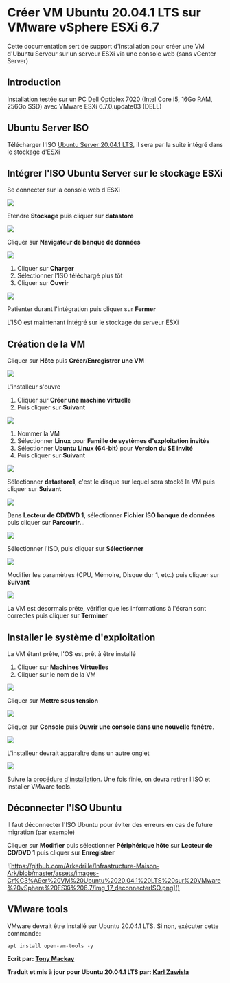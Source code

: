 # **Créer VM Ubuntu 20.04.1 LTS sur VMware vSphere ESXi 6.7**

Cette documentation sert de support d'installation pour créer une VM d'Ubuntu Serveur sur un serveur ESXi via une console web (sans vCenter Server)



## Introduction

Installation testée sur un PC Dell Optiplex 7020 (Intel Core i5, 16Go RAM, 256Go SSD) avec VMware ESXi 6.7.0.update03 (DELL) 



## Ubuntu Server ISO

Télécharger l'ISO [Ubuntu Server 20.04.1 LTS](https://ubuntu.com/download/server), il sera par la suite intégré dans le stockage d'ESXi



## Intégrer l'ISO Ubuntu Server sur le stockage ESXi

Se connecter sur la console web d'ESXi

![](https://github.com/Arkedrille/Infrastructure-Maison-Ark/blob/master/assets/images-Cr%C3%A9er%20VM%20Ubuntu%2020.04.1%20LTS%20sur%20VMware%20vSphere%20ESXi%206.7/img_01_vmwareConsole.png)

Etendre **Stockage** puis cliquer sur **datastore**

![](https://github.com/Arkedrille/Infrastructure-Maison-Ark/blob/master/assets/images-Cr%C3%A9er%20VM%20Ubuntu%2020.04.1%20LTS%20sur%20VMware%20vSphere%20ESXi%206.7/img_02_datastore.png)

Cliquer sur **Navigateur de banque de données**

![](https://github.com/Arkedrille/Infrastructure-Maison-Ark/blob/master/assets/images-Cr%C3%A9er%20VM%20Ubuntu%2020.04.1%20LTS%20sur%20VMware%20vSphere%20ESXi%206.7/img_03_navigateurbdd.png)

1. Cliquer sur **Charger**
2. Sélectionner l'ISO téléchargé plus tôt
3. Cliquer sur **Ouvrir**

![](https://github.com/Arkedrille/Infrastructure-Maison-Ark/blob/master/assets/images-Cr%C3%A9er%20VM%20Ubuntu%2020.04.1%20LTS%20sur%20VMware%20vSphere%20ESXi%206.7/img_04_explorateurWin.png)

Patienter durant l'intégration puis cliquer sur **Fermer**

L'ISO est maintenant intégré sur le stockage du serveur ESXi



## Création de la VM

Cliquer sur **Hôte** puis **Créer/Enregistrer une VM**

![](https://github.com/Arkedrille/Infrastructure-Maison-Ark/blob/master/assets/images-Cr%C3%A9er%20VM%20Ubuntu%2020.04.1%20LTS%20sur%20VMware%20vSphere%20ESXi%206.7/img_06_creationVM1.png)

L'installeur s'ouvre

1. Cliquer sur **Créer une machine virtuelle**
2. Puis cliquer sur **Suivant**

![](https://github.com/Arkedrille/Infrastructure-Maison-Ark/blob/master/assets/images-Cr%C3%A9er%20VM%20Ubuntu%2020.04.1%20LTS%20sur%20VMware%20vSphere%20ESXi%206.7/img_07_creationVM2.png)

1. Nommer la VM
2. Sélectionner **Linux** pour **Famille de systèmes d'exploitation invités**
3. Sélectionner **Ubuntu Linux (64-bit)** pour **Version du SE invité**
4. Puis cliquer sur **Suivant**

![](https://github.com/Arkedrille/Infrastructure-Maison-Ark/blob/master/assets/images-Cr%C3%A9er%20VM%20Ubuntu%2020.04.1%20LTS%20sur%20VMware%20vSphere%20ESXi%206.7/img_08_creationVM3.png)

Sélectionner **datastore1**, c'est le disque sur lequel sera stocké la VM puis cliquer sur **Suivant**

![](https://github.com/Arkedrille/Infrastructure-Maison-Ark/blob/master/assets/images-Cr%C3%A9er%20VM%20Ubuntu%2020.04.1%20LTS%20sur%20VMware%20vSphere%20ESXi%206.7/img_09_creationVM4.png)

Dans **Lecteur de CD/DVD 1**, sélectionner **Fichier ISO banque de données** puis cliquer sur **Parcourir**…

![](https://github.com/Arkedrille/Infrastructure-Maison-Ark/blob/master/assets/images-Cr%C3%A9er%20VM%20Ubuntu%2020.04.1%20LTS%20sur%20VMware%20vSphere%20ESXi%206.7/img_10_creationVM5.png)

Sélectionner l'ISO, puis cliquer  sur **Sélectionner**

![](https://github.com/Arkedrille/Infrastructure-Maison-Ark/blob/master/assets/images-Cr%C3%A9er%20VM%20Ubuntu%2020.04.1%20LTS%20sur%20VMware%20vSphere%20ESXi%206.7/img_11_creationVM6.png)

Modifier les paramètres (CPU, Mémoire, Disque dur 1, etc.) puis cliquer sur **Suivant**

![](https://github.com/Arkedrille/Infrastructure-Maison-Ark/blob/master/assets/images-Cr%C3%A9er%20VM%20Ubuntu%2020.04.1%20LTS%20sur%20VMware%20vSphere%20ESXi%206.7/img_12_creationVM7.png)

La VM est désormais prête, vérifier que les informations à l'écran sont correctes puis cliquer sur **Terminer**



## Installer le système d'exploitation

La VM étant prête, l'OS est prêt à être installé

1. Cliquer sur **Machines Virtuelles**
2. Cliquer sur le nom de la VM

![](https://github.com/Arkedrille/Infrastructure-Maison-Ark/blob/master/assets/images-Cr%C3%A9er%20VM%20Ubuntu%2020.04.1%20LTS%20sur%20VMware%20vSphere%20ESXi%206.7/img_13_installos.png)

Cliquer sur **Mettre sous tension**

![](https://github.com/Arkedrille/Infrastructure-Maison-Ark/blob/master/assets/images-Cr%C3%A9er%20VM%20Ubuntu%2020.04.1%20LTS%20sur%20VMware%20vSphere%20ESXi%206.7/img_14_sousTension.png)

Cliquer sur **Console** puis **Ouvrir une console dans une nouvelle fenêtre**.

![](https://github.com/Arkedrille/Infrastructure-Maison-Ark/blob/master/assets/images-Cr%C3%A9er%20VM%20Ubuntu%2020.04.1%20LTS%20sur%20VMware%20vSphere%20ESXi%206.7/img_15_console.png)

L'installeur devrait apparaître dans un autre onglet 

![](https://github.com/Arkedrille/Infrastructure-Maison-Ark/blob/master/assets/images-Cr%C3%A9er%20VM%20Ubuntu%2020.04.1%20LTS%20sur%20VMware%20vSphere%20ESXi%206.7/img_16_installeur.png)

Suivre la [procédure d'installation](https://github.com/Arkedrille/Infrastructure-Maison-Ark/blob/master/Installer%20Ubuntu%2020.04.1%20Serveur%20LTS.md). Une fois finie, on devra retirer l'ISO et installer VMware tools.



## Déconnecter l'ISO Ubuntu

Il faut déconnecter l'ISO Ubuntu pour éviter des erreurs en cas de future migration (par exemple)

Cliquer sur **Modifier** puis sélectionner **Périphérique hôte** sur **Lecteur de CD/DVD 1** puis cliquer sur **Enregistrer**

![https://github.com/Arkedrille/Infrastructure-Maison-Ark/blob/master/assets/images-Cr%C3%A9er%20VM%20Ubuntu%2020.04.1%20LTS%20sur%20VMware%20vSphere%20ESXi%206.7/img_17_deconnecterISO.png]()



## VMware tools

VMware devrait être installé sur Ubuntu 20.04.1 LTS. Si non, exécuter cette commande:

```
apt install open-vm-tools -y
```



**Ecrit par: [Tony Mackay](https://tonymackay.net/)**

**Traduit et mis à jour pour Ubuntu 20.04.1 LTS par: [Karl Zawisla](https://github.com/Arkedrille/)**

